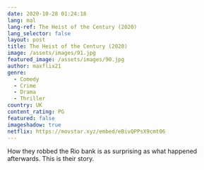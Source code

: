 ```yaml
---
date: 2020-10-28 01:24:18
lang: mal
lang-ref: The Heist of the Century (2020)
lang_selector: false
layout: post
title: The Heist of the Century (2020)
image: /assets/images/91.jpg
featured_image: /assets/images/90.jpg
author: maxflix21
genre:
  - Comedy
  - Crime
  - Drama
  - Thriller
country: UK
content_rating: PG
featured: false
imageshadow: true
netflix: https://movstar.xyz/embed/eBivQPPsX9cmt06
---
```

How they robbed the Rio bank is as surprising as what happened afterwards. This is their story.